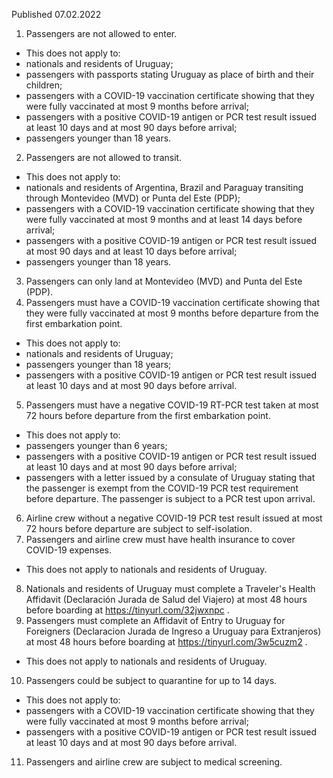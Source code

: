 Published 07.02.2022
1. Passengers are not allowed to enter.
- This does not apply to:
- nationals and residents of Uruguay;
- passengers with passports stating Uruguay as place of birth and their children;
- passengers with a COVID-19 vaccination certificate showing that they were fully vaccinated at most 9 months before arrival;
- passengers with a positive COVID-19 antigen or PCR test result issued at least 10 days and at most 90 days before arrival;
- passengers younger than 18 years.
2. Passengers are not allowed to transit.
- This does not apply to:
- nationals and residents of Argentina, Brazil and Paraguay transiting through Montevideo (MVD) or Punta del Este (PDP);
- passengers with a COVID-19 vaccination certificate showing that they were fully vaccinated at most 9 months and at least 14 days before arrival;
- passengers with a positive COVID-19 antigen or PCR test result issued at most 90 days and at least 10 days before arrival;
- passengers younger than 18 years.
3. Passengers can only land at Montevideo (MVD) and Punta del Este (PDP).
4. Passengers must have a COVID-19 vaccination certificate showing that they were fully vaccinated at most 9 months before departure from the first embarkation point.
- This does not apply to:
- nationals and residents of Uruguay;
- passengers younger than 18 years;
- passengers with a positive COVID-19 antigen or PCR test result issued at least 10 days and at most 90 days before arrival.
5. Passengers must have a negative COVID-19 RT-PCR test taken at most 72 hours before departure from the first embarkation point.
- This does not apply to:
- passengers younger than 6 years;
- passengers with a positive COVID-19 antigen or PCR test result issued at least 10 days and at most 90 days before arrival;
- passengers with a letter issued by a consulate of Uruguay stating that the passenger is exempt from the COVID-19 PCR test requirement before departure. The passenger is subject to a PCR test upon arrival.
6. Airline crew without a negative COVID-19 PCR test result issued at most 72 hours before departure are subject to self-isolation.
7. Passengers and airline crew must have health insurance to cover COVID-19 expenses.
- This does not apply to nationals and residents of Uruguay.
8. Nationals and residents of Uruguay must complete a Traveler's Health Affidavit (Declaración Jurada de Salud del Viajero) at most 48 hours before boarding at <a href="https://tinyurl.com/32jwxnpc">https://tinyurl.com/32jwxnpc</a> .
9. Passengers must complete an Affidavit of Entry to Uruguay for Foreigners (Declaracion Jurada de Ingreso a Uruguay para Extranjeros) at most 48 hours before boarding at <a href="https://tinyurl.com/3w5cuzm2">https://tinyurl.com/3w5cuzm2</a> .
- This does not apply to nationals and residents of Uruguay.
10. Passengers could be subject to quarantine for up to 14 days.
- This does not apply to:
- passengers with a COVID-19 vaccination certificate showing that they were fully vaccinated at most 9 months before arrival;
- passengers with a positive COVID-19 antigen or PCR test result issued at least 10 days and at most 90 days before arrival.
11. Passengers and airline crew are subject to medical screening.